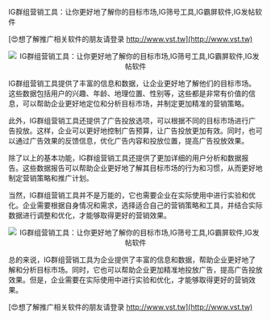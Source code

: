 IG群组营销工具：让你更好地了解你的目标市场,IG筛号工具,IG霸屏软件,IG发帖软件

[😍想了解推广相关软件的朋友请登录 http://www.vst.tw](http://www.vst.tw)

 <center><img src="https://vst.tw/MP4/tuiguang/png/0.png" alt="IG群组营销工具：让你更好地了解你的目标市场,IG筛号工具,IG霸屏软件,IG发帖软件"></center>

IG群组营销工具提供了丰富的信息和数据，让企业更好地了解他们的目标市场。这些数据包括用户的兴趣、年龄、地理位置、性别等，这些都是非常有价值的信息，可以帮助企业更好地定位和分析目标市场，并制定更加精准的营销策略。

此外，IG群组营销工具还提供了广告投放选项，可以根据不同的目标市场进行广告投放。这样，企业可以更好地控制广告预算，让广告投放更加有效。同时，也可以通过广告效果的反馈信息，优化广告内容和投放位置，提高广告投放效果。

除了以上的基本功能，IG群组营销工具还提供了更加详细的用户分析和数据报告。这些数据报告可以帮助企业更好地了解其目标市场的行为和习惯，从而更好地制定营销策略和推广计划。

当然，IG群组营销工具并不是万能的，它也需要企业在实际使用中进行实验和优化。企业需要根据自身情况和需求，选择适合自己的营销策略和工具，并结合实际数据进行调整和优化，才能够取得更好的营销效果。

 <center><img src="https://vst.tw/MP4/tuiguang/png/0.png" alt="IG群组营销工具：让你更好地了解你的目标市场,IG筛号工具,IG霸屏软件,IG发帖软件"></center>

总的来说，IG群组营销工具为企业提供了丰富的信息和数据，帮助企业更好地了解和分析目标市场。同时，它也可以帮助企业更加精准地投放广告，提高广告投放效果。但是，企业需要在实际使用中进行实验和优化，才能够取得更好的营销效果。

[😍想了解推广相关软件的朋友请登录 http://www.vst.tw](http://www.vst.tw)



